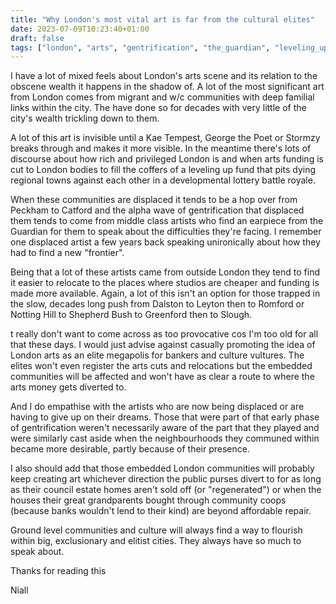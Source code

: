 ```yaml
---
title: "Why London's most vital art is far from the cultural elites"
date: 2023-07-09T10:23:40+01:00
draft: false
tags: ["london", "arts", "gentrification", "the_guardian", "leveling_up"]
---
```

I have a lot of mixed feels about London's arts scene and its relation to the obscene wealth it happens in the shadow of. A lot of the most significant art from London comes from migrant and w/c communities with deep familial links within the city. The have done so for decades with very little of the city's wealth trickling down to them. 

A lot of this art is invisible until a Kae Tempest, George the Poet or Stormzy breaks through and makes it more visible. In the meantime there's lots of discourse about how rich and privileged London is and when arts funding is cut to London bodies to fill the coffers of a leveling up fund that pits dying regional towns against each other in a developmental lottery battle royale. 

When these communities are displaced it tends to be a hop over from Peckham to Catford and the alpha wave of gentrification that displaced them tends to come from middle class artists who find an earpiece from the Guardian for them to speak about the difficulties they're facing. I remember one displaced artist a few years back speaking unironically about how they had to find a new "frontier". 

Being that a lot of these artists came from outside London they tend to find it easier to relocate to the places where studios are cheaper and funding is made more available. Again, a lot of this isn't an option for those trapped in the slow, decades long  push from Dalston to Leyton then to Romford or Notting Hill to Shepherd Bush to Greenford then to Slough.

t really don't want to come across as too provocative cos I'm too old for all that these days. I would just advise against casually promoting the idea of London arts as an elite megapolis for bankers and culture vultures. The elites won't even register the arts cuts and relocations but the embedded communities will be affected and won't have as clear a route to where the arts money gets diverted to.

And I do empathise with the artists who are now being displaced or are having to give up on their dreams. Those that were part of that early phase of gentrification weren't necessarily aware of the part that they played and were similarly cast aside when the neighbourhoods they communed within became more desirable, partly because of their presence.

I also should add that those embedded London communities will probably keep creating art whichever direction the public purses divert to for as long as their council estate homes aren't sold off (or "regenerated") or when the houses their great grandparents bought through community coops (because banks wouldn't lend to their kind) are beyond affordable repair.

Ground level communities and culture will always find a way to flourish within big, exclusionary and elitist cities. They always have so much to speak about.

Thanks for reading this

Niall

